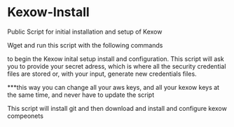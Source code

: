 Kexow-Install
=============

Public Script for initial installation and setup of Kexow

Wget and run this script with the following commands


to begin the Kexow inital setup install and configuration.
This script will ask you to provide your secret adress, which is where all the security credential files are stored
or, with your input, generate new credentials files.


***this way you can change all your aws keys, and all your kexow keys at the same time, and never have to update the script

This script will install git and then download and install and configure kexow compeonets
